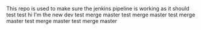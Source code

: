 This repo is used to make sure the jenkins pipeline is working as it should
test
test
hi I'm the new dev
test merge master
test merge master
test merge master
test merge master
test merge master
